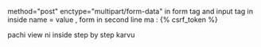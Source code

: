 method="post" enctype="multipart/form-data" in form tag and
 input tag in inside name = value , 
 form in second line ma : {% csrf_token %}

 pachi view ni inside step by step karvu 